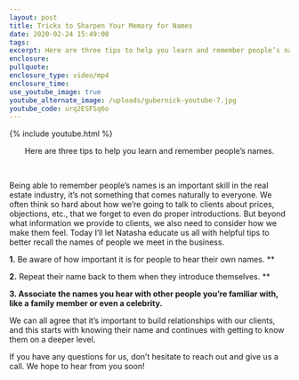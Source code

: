 ```yaml
---
layout: post
title: Tricks to Sharpen Your Memory for Names
date: 2020-02-24 15:49:00
tags:
excerpt: Here are three tips to help you learn and remember people’s names.
enclosure:
pullquote:
enclosure_type: video/mp4
enclosure_time:
use_youtube_image: true
youtube_alternate_image: /uploads/gubernick-youtube-7.jpg
youtube_code: urq2ESFSq6o
---
```


{% include youtube.html %}

<center>Here are three tips to help you learn and remember people&rsquo;s names.</center>

&nbsp;

Being able to remember people’s names is an important skill in the real estate industry, it’s not something that comes naturally to everyone. We often think so hard about how we’re going to talk to clients about prices, objections, etc., that we forget to even do proper introductions. But beyond what information we provide to clients, we also need to consider how we make them feel. Today I’ll let Natasha educate us all with helpful tips to better recall the names of people we meet in the business.

**1\.** Be aware of how important it is for people to hear their own names. \*\*

**2\.** Repeat their name back to them when they introduce themselves. \*\*

**3\. Associate the names you hear with other people you’re familiar with, like a family member or even a celebrity.**

We can all agree that it’s important to build relationships with our clients, and this starts with knowing their name and continues with getting to know them on a deeper level.

If you have any questions for us, don’t hesitate to reach out and give us a call. We hope to hear from you soon\!

&nbsp;